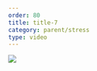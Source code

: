 ```yaml
---
order: 80
title: title-7
category: parent/stress
type: video
---
```


[![](https://alacolang.ir/kolbeh/static/images/thinking-cover.webp)](https://alacolang.ir/kolbeh/static/videos/thinking.mp4)